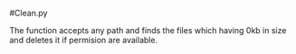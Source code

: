 #Clean.py

The function accepts any path and finds the files which 
having 0kb in size and deletes it if permision are available.
